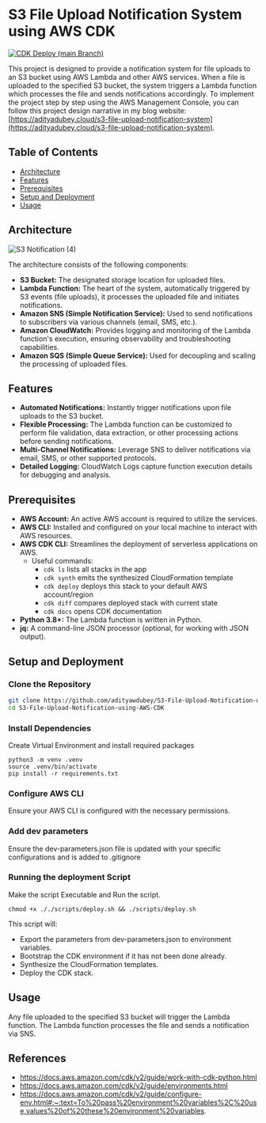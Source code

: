 # S3 File Upload Notification System using AWS CDK

[![CDK Deploy (main Branch)](https://github.com/adityawdubey/S3-File-Upload-Notification-using-AWS-CDK/actions/workflows/dev.yaml/badge.svg)](https://github.com/adityawdubey/S3-File-Upload-Notification-using-AWS-CDK/actions/workflows/dev.yaml)

This project is designed to provide a notification system for file uploads to an S3 bucket using AWS Lambda and other AWS services. When a file is uploaded to the specified S3 bucket, the system triggers a Lambda function which processes the file and sends notifications accordingly. 
To implement the project step by step using the AWS Management Console, you can follow this project design narrative in my blog website: [https://adityadubey.cloud/s3-file-upload-notification-system](https://adityadubey.cloud/s3-file-upload-notification-system).

## Table of Contents

- [Architecture](#architecture)
- [Features](#features)
- [Prerequisites](#prerequisites)
- [Setup and Deployment](#setup-and-deployment)
- [Usage](#usage)

## Architecture

![S3 Notification (4)](https://github.com/adityawdubey/S3-File-Upload-Notification-using-AWS-CDK/assets/88245579/d57e9f6b-6900-49a4-97aa-e456cf724e4c)

The architecture consists of the following components:
- **S3 Bucket:** The designated storage location for uploaded files.
- **Lambda Function:** The heart of the system, automatically triggered by S3 events (file uploads), it processes the uploaded file and initiates notifications.
- **Amazon SNS (Simple Notification Service):** Used to send notifications to subscribers via various channels (email, SMS, etc.).
- **Amazon CloudWatch:** Provides logging and monitoring of the Lambda function's execution, ensuring observability and troubleshooting capabilities.
- **Amazon SQS (Simple Queue Service):** Used for decoupling and scaling the processing of uploaded files.

## Features

- **Automated Notifications:** Instantly trigger notifications upon file uploads to the S3 bucket.
- **Flexible Processing:** The Lambda function can be customized to perform file validation, data extraction, or other processing actions before sending notifications.
- **Multi-Channel Notifications:** Leverage SNS to deliver notifications via email, SMS, or other supported protocols.
- **Detailed Logging:** CloudWatch Logs capture function execution details for debugging and analysis.

## Prerequisites

- **AWS Account:** An active AWS account is required to utilize the services.
- **AWS CLI:** Installed and configured on your local machine to interact with AWS resources.
- **AWS CDK CLI:** Streamlines the deployment of serverless applications on AWS.
  - Useful commands:
      - `cdk ls` lists all stacks in the app
      - `cdk synth` emits the synthesized CloudFormation template
      - `cdk deploy` deploys this stack to your default AWS account/region
      - `cdk diff` compares deployed stack with current state
      - `cdk docs` opens CDK documentation
- **Python 3.8+:** The Lambda function is written in Python.
- **jq:** A command-line JSON processor (optional, for working with JSON output).

## Setup and Deployment

### Clone the Repository

```bash
git clone https://github.com/adityawdubey/S3-File-Upload-Notification-using-AWS-CDK.git
cd S3-File-Upload-Notification-using-AWS-CDK
```
### Install Dependencies

Create Virtual Environment and install required packages
```
python3 -m venv .venv
source .venv/bin/activate
pip install -r requirements.txt
```

### Configure AWS CLI
Ensure your AWS CLI is configured with the necessary permissions.

### Add dev parameters
Ensure the dev-parameters.json file is updated with your specific configurations and is added to .gitignore

### Running the deployment Script

Make the script Executable and Run the script.

```
chmod +x ././scripts/deploy.sh && ./scripts/deploy.sh
```
This script will:

- Export the parameters from dev-parameters.json to environment variables.
- Bootstrap the CDK environment if it has not been done already.
- Synthesize the CloudFormation templates.
- Deploy the CDK stack.

## Usage

Any file uploaded to the specified S3 bucket will trigger the Lambda function. The Lambda function processes the file and sends a notification via SNS. 

## References

- https://docs.aws.amazon.com/cdk/v2/guide/work-with-cdk-python.html 
- https://docs.aws.amazon.com/cdk/v2/guide/environments.html
- https://docs.aws.amazon.com/cdk/v2/guide/configure-env.html#:~:text=To%20pass%20environment%20variables%2C%20use,values%20of%20these%20environment%20variables. 
